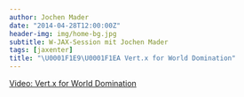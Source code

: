 ```yaml
---
author: Jochen Mader
date: "2014-04-28T12:00:00Z"
header-img: img/home-bg.jpg
subtitle: W-JAX-Session mit Jochen Mader
tags: [jaxenter]
title: "\U0001F1E9\U0001F1EA Vert.x for World Domination"
---
```

[Video: Vert.x for World Domination](https://jaxenter.de/vert-x-for-world-domination-18843)
